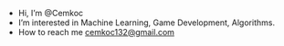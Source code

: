 - Hi, I’m @Cemkoc
- I’m interested in Machine Learning, Game Development, Algorithms. 
- How to reach me cemkoc132@gmail.com

<!---
Cemkc/Cemkc is a ✨ special ✨ repository because its `README.md` (this file) appears on your GitHub profile.
You can click the Preview link to take a look at your changes.
--->
